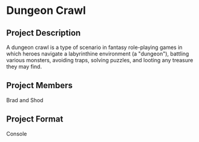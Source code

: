 # Dungeon Crawl

## Project Description
A dungeon crawl is a type of scenario in fantasy role-playing games in which heroes navigate a labyrinthine environment (a "dungeon"), battling various monsters, avoiding traps, solving puzzles, and looting any treasure they may find.
## Project Members
Brad and Shod
## Project Format
Console
